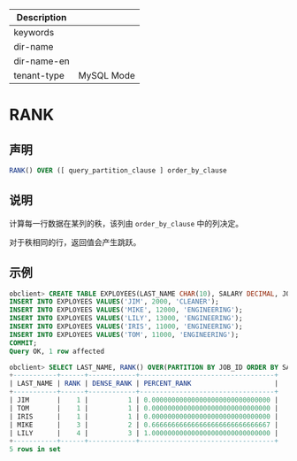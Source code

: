 | Description   |                 |
|---------------|-----------------|
| keywords      |                 |
| dir-name      |                 |
| dir-name-en   |                 |
| tenant-type   | MySQL Mode      |

# RANK

## 声明

```sql
RANK() OVER ([ query_partition_clause ] order_by_clause
```

## 说明

计算每一行数据在某列的秩，该列由 `order_by_clause` 中的列决定。

对于秩相同的行，返回值会产生跳跃。

## 示例

```sql
obclient> CREATE TABLE EXPLOYEES(LAST_NAME CHAR(10), SALARY DECIMAL, JOB_ID CHAR(32));
INSERT INTO EXPLOYEES VALUES('JIM', 2000, 'CLEANER');
INSERT INTO EXPLOYEES VALUES('MIKE', 12000, 'ENGINEERING');
INSERT INTO EXPLOYEES VALUES('LILY', 13000, 'ENGINEERING');
INSERT INTO EXPLOYEES VALUES('IRIS', 11000, 'ENGINEERING');
INSERT INTO EXPLOYEES VALUES('TOM', 11000, 'ENGINEERING');
COMMIT;
Query OK, 1 row affected

obclient> SELECT LAST_NAME, RANK() OVER(PARTITION BY JOB_ID ORDER BY SALARY) RANK, DENSE_RANK() OVER(PARTITION BY JOB_ID ORDER BY SALARY) DENSE_RANK, PERCENT_RANK() OVER(PARTITION BY JOB_ID ORDER BY SALARY) PERCENT_RANK FROM EXPLOYEES;
+-----------+------+------------+----------------------------------+
| LAST_NAME | RANK | DENSE_RANK | PERCENT_RANK                     |
+-----------+------+------------+----------------------------------+
| JIM       |    1 |          1 | 0.000000000000000000000000000000 |
| TOM       |    1 |          1 | 0.000000000000000000000000000000 |
| IRIS      |    1 |          1 | 0.000000000000000000000000000000 |
| MIKE      |    3 |          2 | 0.666666666666666666666666666667 |
| LILY      |    4 |          3 | 1.000000000000000000000000000000 |
+-----------+------+------------+----------------------------------+
5 rows in set
```
